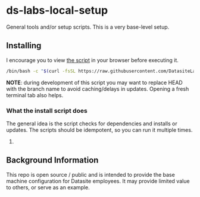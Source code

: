 # ds-labs-local-setup

General tools and/or setup scripts. This is a very base-level setup.

## Installing

I encourage you to view [the script](https://raw.githubusercontent.com/DatasiteLabs/ds-labs-local-setup/HEAD/install.sh) in your browser before executing it.

```bash
/bin/bash -c "$(curl -fsSL https://raw.githubusercontent.com/DatasiteLabs/ds-labs-local-setup/HEAD/install.sh)"
```

**NOTE**: during development of this script you may want to replace HEAD with the branch name to avoid caching/delays in updates. Opening a fresh terminal tab also helps.

### What the install script does

The general idea is the script checks for dependencies and installs or updates. The scripts should be idempotent, so you can run it multiple times.

1. 

## Background Information

This repo is open source / public and is intended to provide the base machine configuration for Datasite employees. It may provide limited value to others, or serve as an example.

